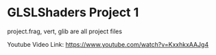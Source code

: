 ﻿# GLSLShaders Project 1
project.frag, vert, glib are all project files

Youtube Video Link: https://www.youtube.com/watch?v=KxxhkxAAJg4
